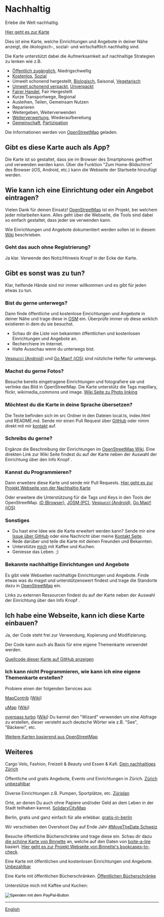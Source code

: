 # Nachhaltig

Erlebe die Welt nachhaltig.

[Hier geht es zur Karte](https://sustainable.zottelig.ch/de)

Dies ist eine Karte, welche Einrichtungen und Angebote in deiner Nähe anzeigt, die ökologisch-, sozial- und wirtschaftlich nachhaltig sind.

Die Karte unterstützt dabei die Aufmerksamkeit auf nachhaltige Strategien zu lenken wie z.B.

- <i class="fas fa-universal-access"></i> [Öffentlich zugänglich](https://wiki.openstreetmap.org/wiki/DE:Key:access), Niedrigschwellig
- <i class="fas fa-heart"></i> [Kostenlos](https://wiki.openstreetmap.org/wiki/DE:Key:fee), [Sozial](https://wiki.openstreetmap.org/wiki/DE:Key:social_facility)
- Umwelt schonend hergestellt, <i class="fas fa-seedling"></i> [Biologisch](https://wiki.openstreetmap.org/wiki/DE:Key:organic), Saisonal, <i class="fas fa-cheese"></i> <i class="fas fa-carrot"></i> [Vegetarisch](https://wiki.openstreetmap.org/wiki/DE:Key:diet)
- <i class="fas fa-hands"></i> [Umwelt schonend verpackt](https://wiki.openstreetmap.org/wiki/DE:Key:zero_waste), [Unverpackt](https://wiki.openstreetmap.org/wiki/DE:Key:bulk_purchase)
- <i class="fas fa-handshake"></i> [Fairer Handel](https://wiki.openstreetmap.org/wiki/DE:Key:fair_trade), Fair Hergestellt
- <i class="fas fa-map-marker-alt"></i> Kurze Transportwege, Regional
- <i class="fas fa-redo-alt"></i> Ausleihen, Teilen, Gemeinsam Nutzen
- <i class="fas fa-tools"></i> Reparieren
- <i class="fas fa-exchange-alt"></i> Weitergeben, Weiterverwenden
- <i class="fas fa-recycle"></i> [Weiterverwertung](https://wiki.openstreetmap.org/wiki/DE:Tag:amenity%3Drecycling), Wiederaufbereitung
- [Gemeinschaft](https://wiki.openstreetmap.org/wiki/DE:Tag:amenity%3Dcommunity_centre), [Partizipation](https://wiki.openstreetmap.org/wiki/DE:Key:operator:type)

Die Informationen werden von [OpenStreetMap](https://www.openstreetmap.org) geladen.

## Gibt es diese Karte auch als App?

Die Karte ist so gestaltet, dass sie im Browser des Smartphones geöffnet und verwenden werden kann. Über die Funktion "Zum Home-Bildschirm" des Browser (iOS, Android, etc.) kann die Webseite der Startseite hinzufügt werden.

## Wie kann ich eine Einrichtung oder ein Angebot eintragen?

Vielen Dank für deinen Einsatz! [OpenStreetMap](https://www.openstreetmap.org) ist ein Projekt, bei welchem jeder mitarbeiten kann. Alles geht über die Webseite, die Tools sind dabei so einfach gestaltet, dass jeder sie verwenden kann.

Wie Einrichtungen und Angebote dokumentiert werden sollen ist in diesem [Wiki](https://wiki.openstreetmap.org/) beschrieben.

### Geht das auch ohne Registrierung?

Ja klar. Verwende den <i class="fas fa-comment-alt"></i> Notiz/Hinweis Knopf in der Ecke der Karte.

## Gibt es sonst was zu tun?

Klar, helfende Hände sind mir immer willkommen und es gibt für jeden etwas zu tun.

### Bist du gerne unterwegs?

Dann finde öffentliche und kostenlose Einrichtungen und Angebote in deiner Nähe und trage diese in [OSM](https://www.openstreetmap.org) ein. Überprüfe immer ob diese wirklich existieren in dem du sie besuchst.

- Schau dir die Liste von bekannten öffentlichen und kostenlosen Einrichtungen und Angebote an.
- Recherchiere im Internet.
- Halte Ausschau wenn du unterwegs bist.

[Vespucci (Android)](https://wiki.openstreetmap.org/wiki/Vespucci) und [Go Map!! (iOS)](https://wiki.openstreetmap.org/wiki/Go_Map!!) sind nützliche Helfer für unterwegs.

### Machst du gerne Fotos?

Besuche bereits eingetragene Einrichtungen und fotografiere sie und verlinke das Bild in OpenStreetMap. Die Karte unterstütz die Tags mapillary, flickr, wikimedia_commons und image. [Wiki Seite zu Photo linking](https://wiki.openstreetmap.org/wiki/Photo_linking)

### Möchtest du die Karte in deine Sprache übersetzen?

Die Texte befinden sich im src Ordner in den Dateien local.ts, index.html und README.md. Sende mir einen Pull Request über [GitHub](https://github.com/ToastHawaii/sustainable-map) oder nimm direkt mit mir [kontakt](https://it.zottelig.ch/kontakt) auf.

### Schreibs du gerne?

Ergänze die Beschreibung der Einrichtungen im [OpenStreetMap Wiki](https://wiki.openstreetmap.org/wiki/DE:Map_Features). Eine direkten Link zur Wiki Seite findest du auf der Karte neben der Auswahl der Einrichtung über den Info Knopf <i class="fas fa-info-circle"></i>.

### Kannst du Programmieren?

Dann erweitere diese Karte und sende mir Pull Requests. [Hier geht es zur Projekt Webseite von der Nachhaltig Karte](https://github.com/ToastHawaii/sustainable-map)

Oder erweitere die Unterstützung für die Tags und Keys in den Tools der OpenStreetMap. [iD (Browser)](https://wiki.openstreetmap.org/wiki/ID), [JOSM (PC)](https://wiki.openstreetmap.org/wiki/JOSM), [Vespucci (Android)](https://wiki.openstreetmap.org/wiki/Vespucci), [Go Map!! (iOS)](https://wiki.openstreetmap.org/wiki/Go_Map!!)

### Sonstiges

- Du hast eine Idee wie die Karte erweitert werden kann? Sende mir eine [Issue über GitHub](https://github.com/ToastHawaii/sustainable-map/issues/new) oder eine Nachricht über meine [Kontakt Seite](https://it.zottelig.ch/kontakt).
- Rede darüber und teile die Karte mit deinen Freunden und Bekannten.
- Unterstütze [mich](https://it.zottelig.ch/kontakt) mit Kaffee und Kuchen.
- Geniesse das Leben. ;)

### Bekannte nachhaltige Einrichtungen und Angebote

Es gibt viele Webseiten nachhaltige Einrichtungen und Angebote. Finde etwas was du magst und unterstützenswert findest und trage die Standorte dazu in [OpenStreetMap](https://www.openstreetmap.org) ein.

Links zu externen Ressourcen findest du auf der Karte neben der Auswahl der Einrichtung über den Info Knopf <i class="fas fa-info-circle"></i>.

## Ich habe eine Webseite, kann ich diese Karte einbauen?

Ja, der Code steht frei zur Verwendung, Kopierung und Modifizierung.

Der Code kann auch als Basis für eine eigene Themenkarte verwendet werden.

[Quellcode dieser Karte auf GitHub anzeigen](https://github.com/ToastHawaii/sustainable-map)

### Ich kann nicht Programmieren, wie kann ich eine eigene Themenkarte erstellen?

Probiere einen der folgenden Services aus:

[MapContrib](https://www.mapcontrib.xyz/) ([Wiki](https://wiki.openstreetmap.org/wiki/MapContrib))

[uMap](https://umap.openstreetmap.fr/de/) ([Wiki](https://wiki.openstreetmap.org/wiki/DE:UMap))

[overpass turbo](https://overpass-turbo.eu/) ([Wiki](https://wiki.openstreetmap.org/wiki/DE:Overpass_turbo)) Du kannst den "Wizard" verwenden um eine Abfrage zu erstellen, dieser versteht auch deutsche Wörter wie z.B. "See", "Bäckerei", etc.

[Weitere Karten basierend aus OpenStreetMap](https://wiki.openstreetmap.org/wiki/DE:List_of_OSM-based_services)

## Weiteres

Cargo Velo, Fashion, Freizeit & Beauty und Essen & Kafi. [Dein nachhaltiges Zürich](https://www.wwf.ch/de/dein-nachhaltiges-zuerich)

Öffentliche und gratis Angebote, Events und Einrichtungen in Zürich. [Zürich unbezahlbar](https://www.zuerichunbezahlbar.ch/map/)

Diverse Einrichtungen z.B. Pumpen, Sportplätze, etc. [Züriplan](https://www.maps.stadt-zuerich.ch/zueriplan3/Stadtplan.aspx)

Orte, an denen Du auch ohne Papiere und/oder Geld an dem Leben in der Stadt teilhaben kannst. [SolidaryCityMap](https://solidary.city/)

Berlin, gratis und ganz einfach für alle erlebbar. [gratis-in-berlin](https://www.gratis-in-berlin.de/)

Wir verschieben den Overshoot Day auf Ende Jahr [#MoveTheDate Schweiz](https://www.movethedate.ch/map)

Besuche öffentliche Bücherschränke und trage diese ein. Schau dir dazu [die schöne Karte von Binnette](https://umap.openstreetmap.fr/fr/map/osm-bookcases-and-boite-a-lire_362287#15/45.2010/5.7389) an, welche auf den Daten von [boite-a-lire](https://www.boite-a-lire.com/) basiert. [Hier geht es zur Projekt Webseite von Binnette's bookcases-to-check](https://github.com/Binnette/bookcases-to-check).

Eine Karte mit öffentlichen und kostenlosen Einrichtungen und Angebote. [Unbezahlbar](https://priceless.zottelig.ch/de)

Eine Karte mit öffentlichen Bücherschränken. [Öffentlichen Bücherschränke](https://book-exchange.zottelig.ch/de)

Unterstütze mich mit Kaffee und Kuchen:

<form action="https://www.paypal.com/cgi-bin/webscr" method="post" target="_top">
<input type="hidden" name="cmd" value="_s-xclick" />
<input type="hidden" name="hosted_button_id" value="LZB5LRD2MBQUS" />
<input type="image" src="https://www.paypalobjects.com/de_DE/CH/i/btn/btn_donateCC_LG.gif" border="0" name="submit" title="PayPal - The safer, easier way to pay online!" alt="Spenden mit dem PayPal-Button" />
<img alt="" border="0" src="https://www.paypal.com/de_CH/i/scr/pixel.gif" width="1" height="1" />
</form>

---

[English](/docs)
